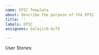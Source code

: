 ```yaml
---
name: EPIC Template
about: Describe the purpose of the EPIC
title: ''
labels: EPIC
assignees: balajicb-bc75

---
```


<Add the information for the EPIC here>

User Stories:
<Add the User Stories related to the Initiatives here>
